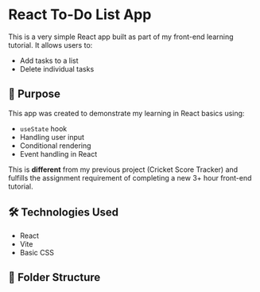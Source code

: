 # React To-Do List App

This is a very simple React app built as part of my front-end learning tutorial. It allows users to:

- Add tasks to a list
- Delete individual tasks

## 🎯 Purpose

This app was created to demonstrate my learning in React basics using:
- `useState` hook
- Handling user input
- Conditional rendering
- Event handling in React

This is **different** from my previous project (Cricket Score Tracker) and fulfills the assignment requirement of completing a new 3+ hour front-end tutorial.

## 🛠 Technologies Used

- React
- Vite
- Basic CSS

## 📁 Folder Structure

